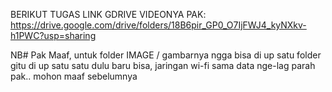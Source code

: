 BERIKUT TUGAS LINK GDRIVE VIDEONYA PAK:
https://drive.google.com/drive/folders/18B6pir_GP0_O7IjFWJ4_kyNXkv-h1PWC?usp=sharing

NB#
Pak Maaf, untuk folder IMAGE / gambarnya ngga bisa di up satu folder gitu
di up satu satu dulu baru bisa, jaringan wi-fi sama data nge-lag parah pak.. mohon maaf sebelumnya
